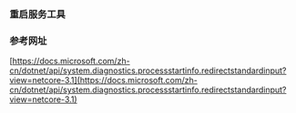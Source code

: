 ﻿### 重启服务工具

### 参考网址  
[https://docs.microsoft.com/zh-cn/dotnet/api/system.diagnostics.processstartinfo.redirectstandardinput?view=netcore-3.1](https://docs.microsoft.com/zh-cn/dotnet/api/system.diagnostics.processstartinfo.redirectstandardinput?view=netcore-3.1)